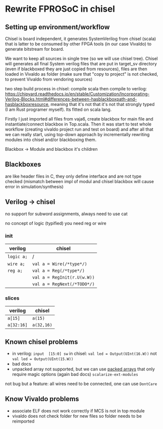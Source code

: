 # Rewrite FPROSoC in chisel

## Setting up environment/workflow

Chisel is board independent, it generates SystemVerilog from chisel (scala) that is latter to be consumed by other FPGA tools (in our case Vivaldo) to generate bitstream for board.

We want to keep all sources in single tree (so we will use chisel tree). Chisel will generates all final System verilog files that are put in target_sv directory (even if blackboxed they are just copied from resources), files are then loaded in Vivaldo as folder (make sure that "copy to project" is not checked, to prevent Vivaldo from vendoring sources)

two step build process in chisel: compile scala then compile to verilog: <https://chipyard.readthedocs.io/en/stable/Customization/Incorporating-Verilog-Blocks.html#differences-between-hasblackboxpath-and-hasblackboxresource>, meaning that it's not that it's not that strongly typed (I am Rust programer myself). Its fitted on scala lang.

Firstly I just imported all files from vaja6, create blackbox for main file and instantiate/connect blackbox in Top.scala. Then it was start to test whole workflow (creating vivaldo project run and test on board) and after all that we can really start, using top-down approach by incrementally rewriting modules into chisel and/or blackboxing them.

Blackbox -> Module and blackbox it's children

## Blackboxes

are like header files in C, they only define interface and are not type checked (mismatch between impl of modul and chisel blackbox will cause error in simulation/synthesis)

## Verilog -> chisel

no support for subword assignments, always need to use cat

no concept of logic (typified) you need reg or wire

### init

| verilog | chisel |
|---------|--------|
| `logic a;` | / |
|`wire a;`| `val a = Wire(/*type*/)`|
|`reg a;`| `val a = Reg(/*type*/)`|
|| `val a = RegInit(r.U(w.W))`|
|| `val a = RegNext(/*TODO*/)`|

### slices

| verilog | chisel |
|---------|--------|
| `a[15]` | `a(15)`|
|`a[32:16]`| `a(32,16)`|

## Known chisel problems

- in verilog: `input  [15:0] sw` in chisel: `val led = Output(UInt(16.W))` not `val led = Output(UInt(15.W))`
- bad docs
- unpacked array not supported, but we can use [packed arrays](https://verificationguide.com/systemverilog/systemverilog-packed-and-unpacked-array/) that only require magic options (again bad docs) `scalarize-ext-modules`

not bug but a feature: all wires need to be connected, one can use `DontCare`

## Know Vivaldo problems

- associate ELF does not work correctly if MCS is not in top module
- vivaldo does not check folder for new files so folder needs to be reimported
